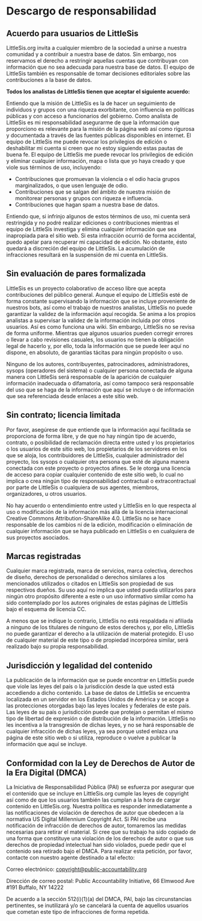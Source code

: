 # Descargo de responsabilidad

## Acuerdo para usuarios de LittleSis

LittleSis.org invita a cualquier miembro de la sociedad a unirse a nuestra comunidad y a contribuir a nuestra base de datos. Sin embargo, nos reservamos el derecho a restringir aquellas cuentas que contribuyan con información que no sea adecuada para nuestra base de datos. El equipo de LittleSis también es responsable de tomar decisiones editoriales sobre las contribuciones a la base de datos.

**Todos los analistas de LittleSis tienen que aceptar el siguiente acuerdo:**

Entiendo que la misión de LittleSis es la de hacer un seguimiento de individuos y grupos con una riqueza exorbitante, con influencia en políticas públicas y con acceso a funcionarios del gobierno. Como analista de LittleSis es mi responsabilidad asegurarme de que la información que proporciono es relevante para la misión de la página web así como rigurosa y documentada a través de las fuentes públicas disponibles en internet. El equipo de LittleSis me puede revocar los privilegios de edición o deshabilitar mi cuenta si creen que no estoy siguiendo estas pautas de buena fe. El equipo de LittleSis me puede revocar los privilegios de edición y eliminar cualquier información, mapa o lista que yo haya creado y que viole sus términos de uso, incluyendo:

- Contribuciones que promuevan la violencia o el odio hacia grupos marginalizados, o que usen lenguaje de odio.
- Contribuciones que se salgan del ámbito de nuestra misión de monitorear personas y grupos con riqueza e influencia.
- Contribuciones que hagan spam a nuestra base de datos.

Entiendo que, si infrinjo algunos de estos términos de uso, mi cuenta será restringida y no podré realizar ediciones o contribuciones mientras el equipo de LittleSis investiga y elimina cualquier información que sea inapropiada para el sitio web. Si esta infracción ocurrió de forma accidental, puedo apelar para recuperar mi capacidad de edición. No obstante, ésto quedará a discreción del equipo de LittleSis. La acumulación de infracciones resultará en la suspensión de mi cuenta en LittleSis.

## Sin evaluación de pares formalizada

LittleSis es un proyecto colaborativo de acceso libre que acepta contribuciones del público general. Aunque el equipo de LittleSis esté de forma constante supervisando la información que se incluye proveniente de nuestros bots, así como el trabajo de nuestros analistas, LittleSis no puede garantizar la validez de la información aquí recogida. Se anima a los propios analistas a supervisar la validez de la información incluida por otros usuarios. Así es como funciona una wiki. Sin embargo, LittleSis no se revisa de forma uniforme. Mientras que algunos usuarios pueden corregir errores o llevar a cabo revisiones casuales, los usuarios no tienen la obligación legal de hacerlo y, por ello, toda la información que se puede leer aquí no dispone, en absoluto, de garantías tácitas para ningún propósito o uso.

Ninguno de los autores, contribuyentes, patrocinadores, administradores, sysops (operadores del sistema) o cualquier persona conectada de alguna manera con LittleSis será responsable de la aparición de cualquier información inadecuada o difamatoria, así como tampoco será responsable del uso que se haga de la información que aquí se incluye o de información que sea referenciada desde enlaces a este sitio web.


## Sin contrato; licencia limitada

Por favor, asegúrese de que entiende que la información aquí facilitada se proporciona de forma libre, y de que no hay ningún tipo de acuerdo, contrato, o posibilidad de reclamación directa entre usted y los propietarios o los usuarios de este sitio web, los propietarios de los servidores en los que se aloja, los contribuidores de LittleSis, cualquier administrador del proyecto, los sysops o cualquier otra persona que esté de alguna manera conectada con este proyecto o proyectos afines. Se le otorga una licencia de acceso para copiar cualquier contenido de este sitio web, lo cual no implica o crea ningún tipo de responsabilidad contractual o extracontractual por parte de LittleSis o cualquiera de sus agentes, miembros, organizadores, u otros usuarios.

No hay acuerdo o entendimiento entre usted y LittleSis en lo que respecta al uso o modificación de la información más allá de la licencia internacional Creative Commons Attribution-ShareAlike 4.0. LittleSis no se hace responsable de los cambios ni de la edición, modificación o eliminación de cualquier información que se haya publicado en LittleSis o en cualquiera de sus proyectos asociados.

## Marcas registradas

Cualquier marca registrada, marca de servicios, marca colectiva, derechos de diseño, derechos de personalidad o derechos similares a los mencionados utilizados o citados en LittleSis son propiedad de sus respectivos dueños. Su uso aquí no implica que usted pueda utilizarlos para ningún otro propósito diferente a este o un uso informativo similar como ha sido contemplado por los autores originales de estas páginas de LittleSis bajo el esquema de licencia CC.

A menos que se indique lo contrario, LittleSis no está respaldada ni afiliada a ninguno de los titulares de ninguno de estos derechos y, por ello, LittleSis no puede garantizar el derecho a la utilización de material protegido. El uso de cualquier material de este tipo o de propiedad incorpórea similar, será realizado bajo su propia responsabilidad.


## Jurisdicción y legalidad del contenido

La publicación de la información que se puede encontrar en LittleSis puede que viole las leyes del país o la jurisdicción desde la que usted está accediendo a dicho contenido. La base de datos de LittleSis se encuentra localizada en un servidor en los Estados Unidos de América y se acoge a las protecciones otorgadas bajo las leyes locales y federales de este país. Las leyes de su país o jurisdicción puede que protejan o permitan el mismo tipo de libertad de expresión o de distribución de la información. LittleSis no les incentiva a la transgresión de dichas leyes, y no se hará responsable de cualquier infracción de dichas leyes, ya sea porque usted enlaza una página de este sitio web o si utiliza, reproduce o vuelve a publicar la información que aquí se incluye.

## Conformidad con la Ley de Derechos de Autor de la Era Digital (DMCA)

La Iniciativa de Responsabilidad Pública (PAI) se esfuerza por asegurar que el contenido que se incluye en LittleSis.org cumple las leyes de copyright así como de que los usuarios también las cumplan a la hora de cargar contenido en LittleSis.org. Nuestra política es responder inmediatamente a las notificaciones de violación de derechos de autor que obedecen a la normativa US Digital Millennium Copyright Act. Si PAI recibe una notificación de infracción de derechos de autor, tomaremos las medidas necesarias para retirar el material. Si cree que su trabajo ha sido copiado de una forma que constituye una violación de los derechos de autor o que sus derechos de propiedad intelectual han sido violados, puede pedir que el contenido sea retirado bajo el DMCA. Para realizar esta petición, por favor, contacte con nuestro agente destinado a tal efecto:

Correo electrónico: copyright@public-accountability.org

Dirección de correo postal: Public Accountability Initiative, 66 Elmwood Ave #191 Buffalo, NY 14222

De acuerdo a la sección 512(i)(1)(a) del DMCA, PAI, bajo las circunstancias pertinentes, se inutilizará y/o se cancelará la cuenta de aquellos usuarios que cometan este tipo de infracciones de forma repetida.
